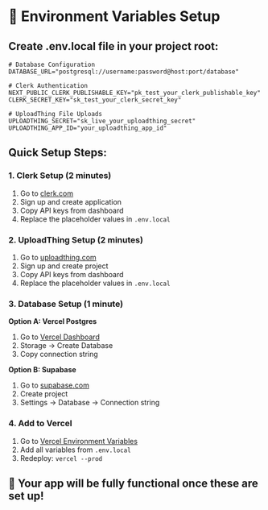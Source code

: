 # 🔧 Environment Variables Setup

## Create .env.local file in your project root:

```env
# Database Configuration
DATABASE_URL="postgresql://username:password@host:port/database"

# Clerk Authentication
NEXT_PUBLIC_CLERK_PUBLISHABLE_KEY="pk_test_your_clerk_publishable_key"
CLERK_SECRET_KEY="sk_test_your_clerk_secret_key"

# UploadThing File Uploads
UPLOADTHING_SECRET="sk_live_your_uploadthing_secret"
UPLOADTHING_APP_ID="your_uploadthing_app_id"
```

## Quick Setup Steps:

### 1. **Clerk Setup** (2 minutes)
1. Go to [clerk.com](https://clerk.com)
2. Sign up and create application
3. Copy API keys from dashboard
4. Replace the placeholder values in `.env.local`

### 2. **UploadThing Setup** (2 minutes)
1. Go to [uploadthing.com](https://uploadthing.com)
2. Sign up and create project
3. Copy API keys from dashboard
4. Replace the placeholder values in `.env.local`

### 3. **Database Setup** (1 minute)
**Option A: Vercel Postgres**
1. Go to [Vercel Dashboard](https://vercel.com/islems-projects-9bb88426/my-app)
2. Storage → Create Database
3. Copy connection string

**Option B: Supabase**
1. Go to [supabase.com](https://supabase.com)
2. Create project
3. Settings → Database → Connection string

### 4. **Add to Vercel**
1. Go to [Vercel Environment Variables](https://vercel.com/islems-projects-9bb88426/my-app/settings/environment-variables)
2. Add all variables from `.env.local`
3. Redeploy: `vercel --prod`

## 🎯 Your app will be fully functional once these are set up!

